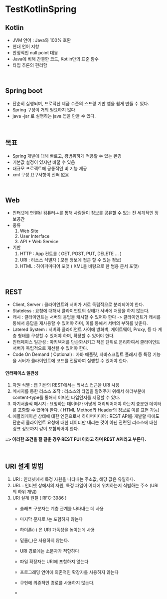 # TestKotlinSpring

## Kotlin
- JVM 언어 : Java와 100% 호환
- 현대 언어 지향
- 안정적인 null point 대응
- Java에 비해 간결한 코드, Kotlin만의 표준 함수
- 타입 추론의 편리함  

<br>

## Spring boot
- 단순히 실행되며, 프로덕션 제품 수준의 스프링 기반 앱을 쉽게 만들 수 있다.
- Spring 구성이 거의 필요하지 않다
- java -jar 로 실행하는 java 앱을 만들 수 있다.  

<br>

## 목표
- Spring 개발에 대해 빠르고, 광범위하게 적용할 수 있는 환경
- 기본값 설정이 있지만 바꿀 수 있음
- 대규모 프로젝트에 공통적인 비 기능 제공
- xml 구성 요구사항이 전혀 없음
  
<br>

## Web
- 인터넷에 연결된 컴퓨터ㅗ를 통해 사람들이 정보를 공유할 수 있는 전 세계적인 정보공간
- 종류
  1. Web Site
  2. User Interface
  3. API * Web Service
- 기반
  1. HTTP : App 컨트롤 ( GET, POST, PUT, DELETE ... )
  2. URI : 리소스 식별자 ( 모든 정보에 접근 할 수 있는 정보)
  3. HTML : 하이퍼미디어 포맷 ( XML을 바탕으로 한 범용 문서 포맷)
 
<br>

## REST 
- Client, Server : 클라이언트와 서버가 서로 독립적으로 분리되어야 한다.
- Stateless : 요청에 대해서 클라이언트의 상태가 서버에 저장을 하지 않는다.
- 캐시 : 클라이언트는 서버의 응답을 캐시할 수 있어야 한다 -> 클라이언트가 캐시를 통해서 응답을 재사용할 수 있어야 하며, 이를 통해서 서버의 부하를 낮춘다.
- Latered System : 서버와 클라이언트 사이에 방화벽, 게이트웨이, Proxy, 등 다 계층 형태를 구성할 수 있어야 하며, 확장할 수 있어야 한다.
- 인터페이스 일관성 : 아키텍처를 단순화시키고 작은 단위로 분리하여서 클라이언트 서버가 독립적으로 개선될 수 있어야 한다.
- Code On Demand ( Optional) : 자바 애플릿, 자바스크립트 플래시 등 특정 기능을 서버가 클라이언트에 코드를 전달하여 실행할 수 있어야 한다.

#### 인터페이스 일관성 
1. 자원 식별 : 웹 기반의 REST에서는 리서스 접근을 URI 사용
2. 메시지를 통한 리소스 조작 : 리소스의 타입을 알려주기 위해서 헤더부분에 content-type를 통해서 어떠한 타입인지를 지정할 수 있다.
3. 자기서술적 메시지 : 요청하는 데이터가 어떻게 처리되어져야 하는지 충분한 데이터를 포함할 수 있어야 한다. ( HTML Method와 Header의 정보로 이를 표현 가능)
4. 애플리케이션 상태에 대한 엔진으로서 하이퍼미디어 : REST API를 개발할 때에도 단순히 클라이언트 요청에 대한 데이터만 내리는 것이 아닌 관련된 리소스에 대한 링크 정보까지 같이 포함되어야 한다.

   
<b>=>  이러한 조건을 잘 같춘 경우 REST FUl 이라고 하며 REST API라고 부른다.</b>

<br>

## URI 설계 방법
1. URI : 인터넷에서 특정 자원을 나타내는 주소값, 해당 값은 유일하다.
2. URL : 인터넷 상에서의 자원, 특정 파일이 어디에 위치하는지 식별하는 주소 (URI의 하위 개념)
3. URI 설계 원칠 ( RFC-3986 )
   - 슬래프 구분자는 계층 관계를 나타내는 데 사용
   - 마지막 문자로 /는 포함하지 않는다
   - 하이픈(-) 은 URI 가독성을 높이는데 사용
   - 밑줄(_)은 사용하지 않는다.
   - URI 경로에는 소문자가 적합하다
   - 파일 확장자는 URI에 포함하지 않는다
   - 프로그래밍 언어에 의존적인 확장자를 사용하지 않는다
   - 구현에 의존적인 경로를 사용하지 않는다.
  
   - 
     


  
  
  
  
